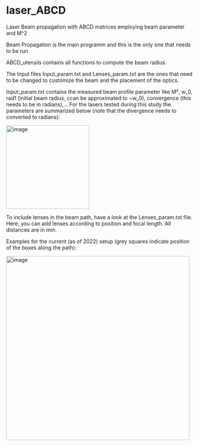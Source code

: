# laser_ABCD
Laser Beam propagation with ABCD matrices employing beam parameter and M^2


Beam Propagation is the main programm and this is the only one that needs to be run


ABCD_utensils contains all functions to compute the beam radius.

The Input files Input_param.txt and Lenses_param.txt are the ones that need to be changed to customize the beam and the placement of the optics.

Input_param.txt contains the measured beam profile parameter like M², w_0, rad1 (initial beam radius, ccan be approximated to ~w_0), convergence (this needs to be in radians),...
For the lasers tested during this study the parameters are summarized below (note that the divergence needs to converted to radians):


<img width="225" alt="image" src="https://github.com/oetjensa/laser_ABCD/assets/54310884/cb8bf6d7-2a09-44ce-8e99-35854c95764b">



To include lenses in the beam path, have a look at the Lenses_param.txt file. Here, you can add lenses according to position and focal length.
All distances are in mm.

Examples for the current (as of 2022) setup (grey squares indicate position of the boxes along the path):

<img width="496" alt="image" src="https://github.com/oetjensa/laser_ABCD/assets/54310884/9eef7b52-e894-4128-9d34-c11b57080979">





